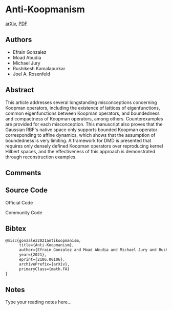 
# Anti-Koopmanism

[arXiv](https://arxiv.org/abs/2106.0106), [PDF](https://arxiv.org/pdf/2106.0106.pdf)

## Authors

- Efrain Gonzalez
- Moad Abudia
- Michael Jury
- Rushikesh Kamalapurkar
- Joel A. Rosenfeld

## Abstract

This article addresses several longstanding misconceptions concerning Koopman operators, including the existence of lattices of eigenfunctions, common eigenfunctions between Koopman operators, and boundedness and compactness of Koopman operators, among others. Counterexamples are provided for each misconception. This manuscript also proves that the Gaussian RBF's native space only supports bounded Koopman operator corresponding to affine dynamics, which shows that the assumption of boundedness is very limiting. A framework for DMD is presented that requires only densely defined Koopman operators over reproducing kernel Hilbert spaces, and the effectiveness of this approach is demonstrated through reconstruction examples.

## Comments



## Source Code

Official Code



Community Code



## Bibtex

```tex
@misc{gonzalez2021antikoopmanism,
      title={Anti-Koopmanism}, 
      author={Efrain Gonzalez and Moad Abudia and Michael Jury and Rushikesh Kamalapurkar and Joel A. Rosenfeld},
      year={2021},
      eprint={2106.00106},
      archivePrefix={arXiv},
      primaryClass={math.FA}
}
```

## Notes

Type your reading notes here...

